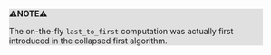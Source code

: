 <div style="margin:2em; background-color: #e0e0e0;">

<strong>⚠️NOTE️️️⚠️</strong>

The on-the-fly `last_to_first` computation was actually first introduced in the collapsed first algorithm.
</div>

